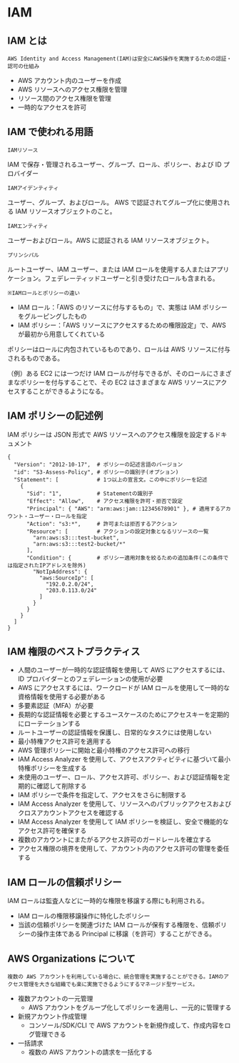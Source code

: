 # IAM

## IAM とは

`AWS Identity and Access Management(IAM)は安全にAWS操作を実施するための認証・認可の仕組み`

- AWS アカウント内のユーザーを作成
- AWS リソースへのアクセス権限を管理
- リソース間のアクセス権限を管理
- 一時的なアクセスを許可

## IAM で使われる用語

`IAMリソース`

IAM で保存・管理されるユーザー、グループ、ロール、ポリシー、および ID プロバイダー

`IAMアイデンティティ`

ユーザー、グループ、およびロール。
AWS で認証されてグループ化に使用される IAM リソースオブジェクトのこと。

`IAMエンティティ`

ユーザーおよびロール。AWS に認証される IAM リソースオブジェクト。

`プリンシパル`

ルートユーザー、IAM ユーザー、または IAM ロールを使用する人またはアプリケーション。フェデレーティッドユーザーと引き受けたロールも含まれる。

`※IAMロールとポリシーの違い`

- IAM ロール：「AWS のリソースに付与するもの」で、実態は IAM ポリシーをグルーピングしたもの
- IAM ポリシー：「AWS リソースにアクセスするための権限設定」で、AWS が最初から用意してくれている

ポリシーはロールに内包されているものであり、ロールは AWS リソースに付与されるものである。

（例）ある EC2 には一つだけ IAM ロールが付与できるが、そのロールにさまざまなポリシーを付与することで、その EC2 はさまざまな AWS リソースにアクセスすることができるようになる。

## IAM ポリシーの記述例

IAM ポリシーは JSON 形式で AWS リソースへのアクセス権限を設定するドキュメント

```
{
  "Version": "2012-10-17",  # ポリシーの記述言語のバージョン
  "id": "S3-Assess-Policy", # ポリシーの識別子(オプション)
  "Statement": [            # 1つ以上の宣言文。この中にポリシーを記述
    {
      "Sid": "1",           # Statementの識別子
      "Effect": "Allow",    # アクセス権限を許可・拒否で設定
      "Principal": { "AWS": "arm:aws:jam::12345678901" }, # 適用するアカウント・ユーザー・ロールを指定
      "Action": "s3:*",     # 許可または拒否するアクション
      "Resource": [         # アクションの設定対象となるリソースの一覧
        "arn:aws:s3:::test-bucket",
        "arn:aws:s3:::test2-bucket/*"
      ],
      "Condition": {        # ポリシー適用対象を絞るための追加条件(この条件では指定されたIPアドレスを除外)
        "NotIpAddress": {
          "aws:SourceIp": [
            "192.0.2.0/24",
            "203.0.113.0/24"
          ]
        }
      }
    }
  ]
}
```

## IAM 権限のベストプラクティス

- 人間のユーザーが一時的な認証情報を使用して AWS にアクセスするには、ID プロバイダーとのフェデレーションの使用が必要
- AWS にアクセスするには、ワークロードが IAM ロールを使用して一時的な資格情報を使用する必要がある
- 多要素認証（MFA）が必要
- 長期的な認証情報を必要とするユースケースのためにアクセスキーを定期的にローテーションする
- ルートユーザーの認証情報を保護し、日常的なタスクには使用しない
- 最小特権アクセス許可を適用する
- AWS 管理ポリシーに開始と最小特権のアクセス許可への移行
- IAM Access Analyzer を使用して、アクセスアクティビティに基づいて最小特権ポリシーを生成する
- 未使用のユーザー、ロール、アクセス許可、ポリシー、および認証情報を定期的に確認して削除する
- IAM ポリシーで条件を指定して、アクセスをさらに制限する
- IAM Access Analyzer を使用して、リソースへのパブリックアクセスおよびクロスアカウントアクセスを確認する
- IAM Access Analyzer を使用して IAM ポリシーを検証し、安全で機能的なアクセス許可を確保する
- 複数のアカウントにまたがるアクセス許可のガードレールを確立する
- アクセス権限の境界を使用して、アカウント内のアクセス許可の管理を委任する

## IAM ロールの信頼ポリシー

IAM ロールは監査人などに一時的な権限を移譲する際にも利用される。

- IAM ロールの権限移譲操作に特化したポリシー
- 当該の信頼ポリシーを関連づけた IAM ロールが保有する権限を、信頼ポリシーの操作主体である Principal に移譲（を許可）することができる。

## AWS Organizations について

`複数の AWS アカウントを利用している場合に、統合管理を実施することができる。IAMのアクセス管理を大きな組織でも楽に実施できるようにするマネージド型サービス。`

- 複数アカウントの一元管理
  - AWS アカウントをグループ化してポリシーを適用し、一元的に管理する
- 新規アカウント作成管理
  - コンソール/SDK/CLI で AWS アカウントを新規作成して、作成内容をログ管理できる
- 一括請求
  - 複数の AWS アカウントの請求を一括化する
